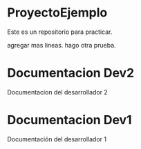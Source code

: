 # ProyectoEjemplo
Este es un repositorio para practicar.

agregar mas lineas.
hago otra prueba.

# Documentacion Dev2
Documentacion del desarrollador 2
# Documentacion Dev1
Documentación del desarrollador 1
